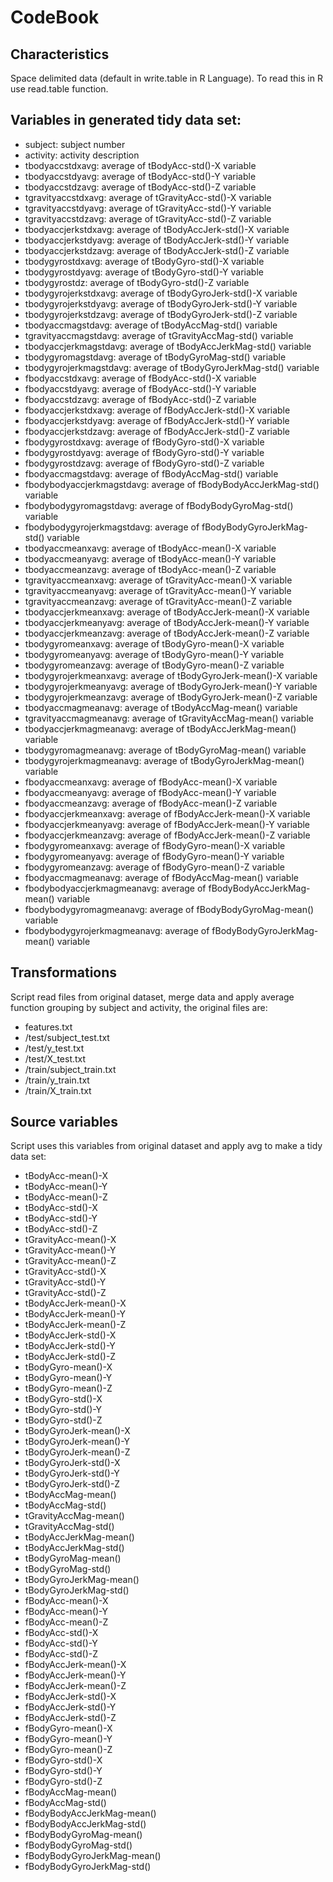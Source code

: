 CodeBook
========
## Characteristics

 Space delimited data (default in write.table in R Language). To read this in R use read.table function. 


## Variables in generated tidy data set:
    
 - subject: subject number
 - activity: activity description    
 - tbodyaccstdxavg: average of tBodyAcc-std()-X variable
 - tbodyaccstdyavg: average of tBodyAcc-std()-Y variable
 - tbodyaccstdzavg: average of tBodyAcc-std()-Z variable
 - tgravityaccstdxavg: average of tGravityAcc-std()-X variable
 - tgravityaccstdyavg: average of tGravityAcc-std()-Y variable
 - tgravityaccstdzavg: average of tGravityAcc-std()-Z variable
 - tbodyaccjerkstdxavg: average of tBodyAccJerk-std()-X variable
 - tbodyaccjerkstdyavg: average of tBodyAccJerk-std()-Y variable
 - tbodyaccjerkstdzavg: average of tBodyAccJerk-std()-Z variable
 - tbodygyrostdxavg: average of tBodyGyro-std()-X variable
 - tbodygyrostdyavg: average of tBodyGyro-std()-Y variable
 - tbodygyrostdz: average of tBodyGyro-std()-Z variable
 - tbodygyrojerkstdxavg: average of tBodyGyroJerk-std()-X variable
 - tbodygyrojerkstdyavg: average of tBodyGyroJerk-std()-Y variable
 - tbodygyrojerkstdzavg: average of tBodyGyroJerk-std()-Z variable
 - tbodyaccmagstdavg: average of tBodyAccMag-std() variable
 - tgravityaccmagstdavg: average of tGravityAccMag-std() variable
 - tbodyaccjerkmagstdavg: average of tBodyAccJerkMag-std() variable
 - tbodygyromagstdavg: average of tBodyGyroMag-std() variable
 - tbodygyrojerkmagstdavg: average of tBodyGyroJerkMag-std() variable
 - fbodyaccstdxavg: average of fBodyAcc-std()-X variable
 - fbodyaccstdyavg: average of fBodyAcc-std()-Y variable
 - fbodyaccstdzavg: average of fBodyAcc-std()-Z variable
 - fbodyaccjerkstdxavg: average of fBodyAccJerk-std()-X variable
 - fbodyaccjerkstdyavg: average of fBodyAccJerk-std()-Y variable
 - fbodyaccjerkstdzavg: average of fBodyAccJerk-std()-Z variable
 - fbodygyrostdxavg: average of fBodyGyro-std()-X variable
 - fbodygyrostdyavg: average of fBodyGyro-std()-Y variable
 - fbodygyrostdzavg: average of fBodyGyro-std()-Z variable
 - fbodyaccmagstdavg: average of fBodyAccMag-std() variable
 - fbodybodyaccjerkmagstdavg: average of fBodyBodyAccJerkMag-std() variable
 - fbodybodygyromagstdavg: average of fBodyBodyGyroMag-std() variable
 - fbodybodygyrojerkmagstdavg: average of fBodyBodyGyroJerkMag-std() variable
 - tbodyaccmeanxavg: average of tBodyAcc-mean()-X variable
 - tbodyaccmeanyavg: average of tBodyAcc-mean()-Y variable
 - tbodyaccmeanzavg: average of tBodyAcc-mean()-Z variable
 - tgravityaccmeanxavg: average of tGravityAcc-mean()-X variable
 - tgravityaccmeanyavg: average of tGravityAcc-mean()-Y variable
 - tgravityaccmeanzavg: average of tGravityAcc-mean()-Z variable
 - tbodyaccjerkmeanxavg: average of tBodyAccJerk-mean()-X variable
 - tbodyaccjerkmeanyavg: average of tBodyAccJerk-mean()-Y variable
 - tbodyaccjerkmeanzavg: average of tBodyAccJerk-mean()-Z variable
 - tbodygyromeanxavg: average of tBodyGyro-mean()-X variable
 - tbodygyromeanyavg: average of tBodyGyro-mean()-Y variable
 - tbodygyromeanzavg: average of tBodyGyro-mean()-Z variable
 - tbodygyrojerkmeanxavg: average of tBodyGyroJerk-mean()-X variable
 - tbodygyrojerkmeanyavg: average of tBodyGyroJerk-mean()-Y variable
 - tbodygyrojerkmeanzavg: average of tBodyGyroJerk-mean()-Z variable
 - tbodyaccmagmeanavg: average of tBodyAccMag-mean() variable
 - tgravityaccmagmeanavg: average of tGravityAccMag-mean() variable
 - tbodyaccjerkmagmeanavg: average of tBodyAccJerkMag-mean() variable
 - tbodygyromagmeanavg: average of tBodyGyroMag-mean() variable
 - tbodygyrojerkmagmeanavg: average of tBodyGyroJerkMag-mean() variable
 - fbodyaccmeanxavg: average of fBodyAcc-mean()-X variable
 - fbodyaccmeanyavg: average of fBodyAcc-mean()-Y variable
 - fbodyaccmeanzavg: average of fBodyAcc-mean()-Z variable
 - fbodyaccjerkmeanxavg: average of fBodyAccJerk-mean()-X variable
 - fbodyaccjerkmeanyavg: average of fBodyAccJerk-mean()-Y variable
 - fbodyaccjerkmeanzavg: average of fBodyAccJerk-mean()-Z variable
 - fbodygyromeanxavg: average of fBodyGyro-mean()-X variable
 - fbodygyromeanyavg: average of fBodyGyro-mean()-Y variable
 - fbodygyromeanzavg: average of fBodyGyro-mean()-Z variable
 - fbodyaccmagmeanavg: average of fBodyAccMag-mean() variable
 - fbodybodyaccjerkmagmeanavg: average of fBodyBodyAccJerkMag-mean() variable
 - fbodybodygyromagmeanavg: average of fBodyBodyGyroMag-mean() variable
 - fbodybodygyrojerkmagmeanavg: average of fBodyBodyGyroJerkMag-mean() variable

 ## Transformations
  
  Script read files from original dataset, merge data and apply average function grouping by subject and activity, the original files are:
  
- features.txt
- /test/subject_test.txt
- /test/y_test.txt
- /test/X_test.txt
- /train/subject_train.txt
- /train/y_train.txt
- /train/X_train.txt
 

 ## Source variables
  
  Script uses this variables from original dataset and apply avg to make a tidy data set:
  
-	 tBodyAcc-mean()-X
-	 tBodyAcc-mean()-Y
-	 tBodyAcc-mean()-Z
-	 tBodyAcc-std()-X
-	 tBodyAcc-std()-Y
-	 tBodyAcc-std()-Z
-	 tGravityAcc-mean()-X
-	 tGravityAcc-mean()-Y
-	 tGravityAcc-mean()-Z
-	 tGravityAcc-std()-X
-	 tGravityAcc-std()-Y
-	 tGravityAcc-std()-Z
-	 tBodyAccJerk-mean()-X
-	 tBodyAccJerk-mean()-Y
-	 tBodyAccJerk-mean()-Z
-	 tBodyAccJerk-std()-X
-	 tBodyAccJerk-std()-Y
-	 tBodyAccJerk-std()-Z
-	 tBodyGyro-mean()-X
-	 tBodyGyro-mean()-Y
-	 tBodyGyro-mean()-Z
-	 tBodyGyro-std()-X
-	 tBodyGyro-std()-Y
-	 tBodyGyro-std()-Z
-	 tBodyGyroJerk-mean()-X
-	 tBodyGyroJerk-mean()-Y
-	 tBodyGyroJerk-mean()-Z
-	 tBodyGyroJerk-std()-X
-	 tBodyGyroJerk-std()-Y
-	 tBodyGyroJerk-std()-Z
-	 tBodyAccMag-mean()
-	 tBodyAccMag-std()
-	 tGravityAccMag-mean()
-	 tGravityAccMag-std()
-	 tBodyAccJerkMag-mean()
-	 tBodyAccJerkMag-std()
-	 tBodyGyroMag-mean()
-	 tBodyGyroMag-std()
-	 tBodyGyroJerkMag-mean()
-	 tBodyGyroJerkMag-std()
-	 fBodyAcc-mean()-X
-	 fBodyAcc-mean()-Y
-	 fBodyAcc-mean()-Z
-	 fBodyAcc-std()-X
-	 fBodyAcc-std()-Y
-	 fBodyAcc-std()-Z
-	 fBodyAccJerk-mean()-X
-	 fBodyAccJerk-mean()-Y
-	 fBodyAccJerk-mean()-Z
-	 fBodyAccJerk-std()-X
-	 fBodyAccJerk-std()-Y
-	 fBodyAccJerk-std()-Z
-	 fBodyGyro-mean()-X
-	 fBodyGyro-mean()-Y
-	 fBodyGyro-mean()-Z
-	 fBodyGyro-std()-X
-	 fBodyGyro-std()-Y
-	 fBodyGyro-std()-Z
-	 fBodyAccMag-mean()
-	 fBodyAccMag-std()
-	 fBodyBodyAccJerkMag-mean()
-	 fBodyBodyAccJerkMag-std()
-	 fBodyBodyGyroMag-mean()
-	 fBodyBodyGyroMag-std()
-	 fBodyBodyGyroJerkMag-mean()
-	 fBodyBodyGyroJerkMag-std()



